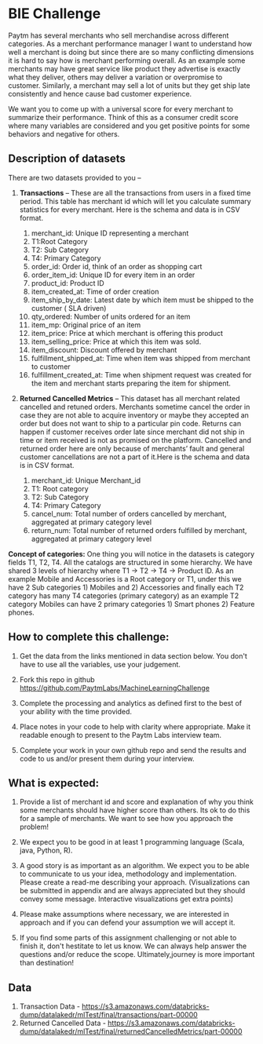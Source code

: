 # BIE Challenge

Paytm has several merchants who sell merchandise across different categories. As a merchant performance manager I want to understand how well a merchant is doing but since there are so many conflicting dimensions it is hard to say how is merchant performing overall. As an example some merchants may have great service like product they advertise is exactly what they deliver, others may deliver a variation or overpromise to customer. Similarly, a merchant may sell a lot of units but they get ship late consistently and hence cause bad customer experience. 

We want you to come up with a universal score for every merchant to summarize their performance. Think of this as a consumer credit score where many variables are considered and you get positive points for some behaviors and negative for others.


## Description of datasets

There are two datasets provided to you –

1.	**Transactions** – These are all the transactions from users in a fixed time period. This table has merchant id which will let you calculate summary statistics for every merchant. Here is the schema and data is in CSV format.
    1.    merchant_id: Unique ID representing a merchant
    2.    T1:Root Category
    3.    T2: Sub Category
    4.    T4: Primary Category
    5.    order_id: Order id, think of an order as shopping cart
    6.    order_item_id: Unique ID for every item in an order
     7.    product_id: Product ID
    8.    item_created_at: Time of order creation
    9.    item_ship_by_date:  Latest date by which item must be shipped to the customer ( SLA driven)
    10.   qty_ordered: Number of units ordered for an item
    11.   item_mp: Original price of an item
    12.   item_price: Price at which merchant is offering this product
    13.   item_selling_price: Price at which this item was sold.
    14.   item_discount: Discount offered by merchant
    15.   fulfillment_shipped_at: Time when item was shipped from merchant to customer
    16.   fulfillment_created_at: Time when shipment request was created for the item and merchant starts preparing the item   for shipment.


2.	**Returned Cancelled Metrics** – This dataset has all merchant related cancelled and retuned orders. Merchants sometime cancel the order in case they are not able to acquire inventory or maybe they accepted an order but does not want to ship to a particular pin code. Returns can happen if customer receives order late since merchant did not ship in time or item received is not as promised on the platform. Cancelled and returned order here are only because of merchants’ fault and general customer cancellations are not a part of it.Here is the schema and data is in CSV format.
    1.  merchant_id: Unique Merchant_id
    2.  T1: Root category
    3.  T2: Sub  Category
    4.  T4: Primary Category
    5.  cancel_num: Total number of orders cancelled by merchant, aggregated at primary category level
    6.  return_num: Total number of returned orders fulfilled by merchant, aggregated at primary category level

**Concept of categories:**
One thing you will notice in the datasets is category fields T1, T2, T4. All the catalogs are structured in some hierarchy. We have shared 3 levels of hierarchy where T1 -> T2 -> T4 -> Product ID. As an example Mobile and Accessories is a Root category or T1, under this we have 2 Sub categories 1) Mobiles and 2) Accessories and finally each T2 category has many T4 categories (primary category) as an example T2 category Mobiles can have 2 primary categories 1) Smart phones 2) Feature phones. 

## How to complete this challenge:
1.	Get the data from the links mentioned in data section below. You don't have to use all the variables, use your judgement.

2.	Fork this repo in github https://github.com/PaytmLabs/MachineLearningChallenge

3.	Complete the processing and analytics as defined first to the best of your ability with the time provided.

4.	Place notes in your code to help with clarity where appropriate. Make it readable enough to present to the Paytm Labs interview team.

5.	Complete your work in your own github repo and send the results and code to us and/or present them during your interview.

## What is expected:
1.	Provide a list of merchant id and score and explanation of why you think some merchants should have higher score than others. Its ok to do this for a sample of merchants. We want to see how you approach the problem!

2.	We expect you to be good in at least 1 programming language (Scala, java, Python, R). 

3.	A good story is as important as an algorithm. We expect you to be able to communicate to us your idea, methodology and implementation. Please create a read-me describing your approach. (Visualizations can be submitted in appendix and are always appreciated but they should convey some message. Interactive visualizations get extra points)

4.	Please make assumptions where necessary, we are interested in approach and if you can defend your assumption we will accept it.

5.  If you find some parts of this assignment challenging or not able to finish it, don't hestitate to let us know. We can always help answer the questions and/or reduce the scope. Ultimately,journey is more important than destination!

## Data
1.  Transaction Data - https://s3.amazonaws.com/databricks-dump/datalakedr/mlTest/final/transactions/part-00000
2.  Returned Cancelled Data - https://s3.amazonaws.com/databricks-dump/datalakedr/mlTest/final/returnedCancelledMetrics/part-00000
